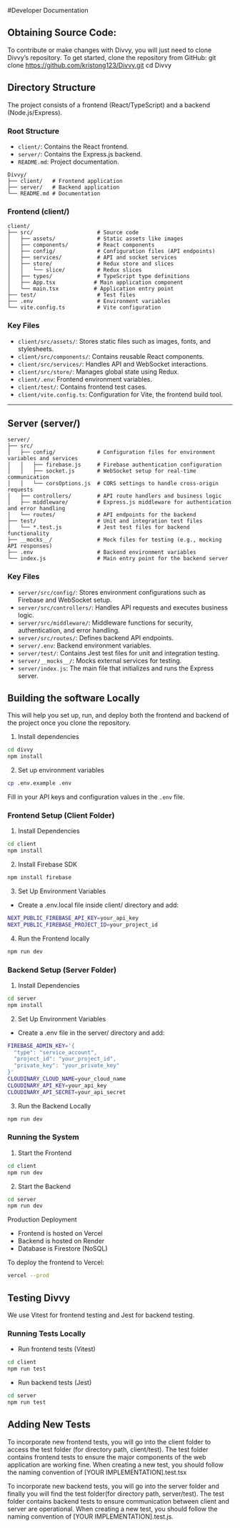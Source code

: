 #Developer Documentation

## Obtaining Source Code:

To contribute or make changes with Divvy, you will just need to clone Divvy’s repository.
To get started, clone the repository from GitHub:
	git clone https://github.com/kristong123/Divvy.git
cd Divvy
## Directory Structure
The project consists of a frontend (React/TypeScript) and a backend (Node.js/Express).

### **Root Structure**
- `client/`: Contains the React frontend.
- `server/`: Contains the Express.js backend.
- `README.md`: Project documentation.

```
Divvy/
├── client/   # Frontend application
├── server/   # Backend application
└── README.md # Documentation
```

### **Frontend (client/)**
```
client/
├── src/                    # Source code
│   ├── assets/             # Static assets like images
│   ├── components/         # React components
│   ├── config/             # Configuration files (API endpoints)
│   ├── services/           # API and socket services
│   ├── store/              # Redux store and slices
│   │   └── slice/          # Redux slices
│   ├── types/              # TypeScript type definitions
│   ├── App.tsx            # Main application component
│   └── main.tsx           # Application entry point
├── test/                   # Test files
├── .env                    # Environment variables
└── vite.config.ts          # Vite configuration
```

### **Key Files**
- `client/src/assets/`: Stores static files such as images, fonts, and stylesheets.
- `client/src/components/`: Contains reusable React components.
- `client/src/services/`: Handles API and WebSocket interactions.
- `client/src/store/`: Manages global state using Redux.
- `client/.env`: Frontend environment variables.
- `client/test/`: Contains frontend test cases.
- `client/vite.config.ts`: Configuration for Vite, the frontend build tool.

---

## **Server (server/)**
```
server/
├── src/
│   ├── config/             # Configuration files for environment variables and services
│   │   ├── firebase.js     # Firebase authentication configuration
│   │   ├── socket.js       # WebSocket setup for real-time communication
│   │   └── corsOptions.js  # CORS settings to handle cross-origin requests
│   ├── controllers/        # API route handlers and business logic
│   ├── middleware/         # Express.js middleware for authentication and error handling
│   └── routes/             # API endpoints for the backend
├── test/                   # Unit and integration test files
│   └── *.test.js           # Jest test files for backend functionality
├── __mocks__/              # Mock files for testing (e.g., mocking API responses)
├── .env                    # Backend environment variables
└── index.js                # Main entry point for the backend server
```

### **Key Files**
- `server/src/config/`: Stores environment configurations such as Firebase and WebSocket setup.
- `server/src/controllers/`: Handles API requests and executes business logic.
- `server/src/middleware/`: Middleware functions for security, authentication, and error handling.
- `server/src/routes/`: Defines backend API endpoints.
- `server/.env`: Backend environment variables.
- `server/test/`: Contains Jest test files for unit and integration testing.
- `server/__mocks__/`: Mocks external services for testing.
- `server/index.js`: The main file that initializes and runs the Express server.

## Building the software Locally

This will help you set up, run, and deploy both the frontend and backend of the project once you clone the repository.

1. Install dependencies

```bash
cd divvy
npm install
```

2. Set up environment variables

```bash
cp .env.example .env
```

Fill in your API keys and configuration values in the `.env` file.

### Frontend Setup (Client Folder)

1. Install Dependencies

```bash
cd client
npm install
```

2. Install Firebase SDK

```bash
npm install firebase
```

3. Set Up Environment Variables

- Create a .env.local file inside client/ directory and add:

```bash
NEXT_PUBLIC_FIREBASE_API_KEY=your_api_key
NEXT_PUBLIC_FIREBASE_PROJECT_ID=your_project_id
```

4. Run the Frontend locally

```bash
npm run dev
```

### Backend Setup (Server Folder)

1. Install Dependencies

```bash
cd server
npm install
```

2. Set Up Environment Variables

- Create a .env file in the server/ directory and add:

```bash
FIREBASE_ADMIN_KEY='{
  "type": "service_account",
  "project_id": "your_project_id",
  "private_key": "your_private_key"
}'
CLOUDINARY_CLOUD_NAME=your_cloud_name
CLOUDINARY_API_KEY=your_api_key
CLOUDINARY_API_SECRET=your_api_secret
```

3. Run the Backend Locally

```bash
npm run dev
```

### Running the System

1. Start the Frontend

```bash
cd client
npm run dev
```

2. Start the Backend

```bash
cd server
npm run dev
```

Production Deployment
- Frontend is hosted on Vercel
- Backend is hosted on Render
- Database is Firestore (NoSQL)

To deploy the frontend to Vercel:

```bash
vercel --prod
```
## Testing Divvy
We use Vitest for frontend testing and Jest for backend testing.

### Running Tests Locally
- Run frontend tests (Vitest)

```bash
cd client
npm run test
```

- Run backend tests (Jest)

```bash
cd server
npm run test
```

## Adding New Tests

To incorporate new frontend tests, you will go into the client folder to access the test folder (for directory path, client/test). The test folder contains frontend tests to ensure the major components of the web application are working fine. When creating a new test, you should follow the naming convention of [YOUR IMPLEMENTATION].test.tsx

To incorporate new backend tests, you will go into the server folder and finally you will find the test folder(for directory path, server/test). The test folder contains backend tests to ensure communication between client and server are operational. When creating a new test, you should follow the naming convention of [YOUR IMPLEMENTATION].test.js.

